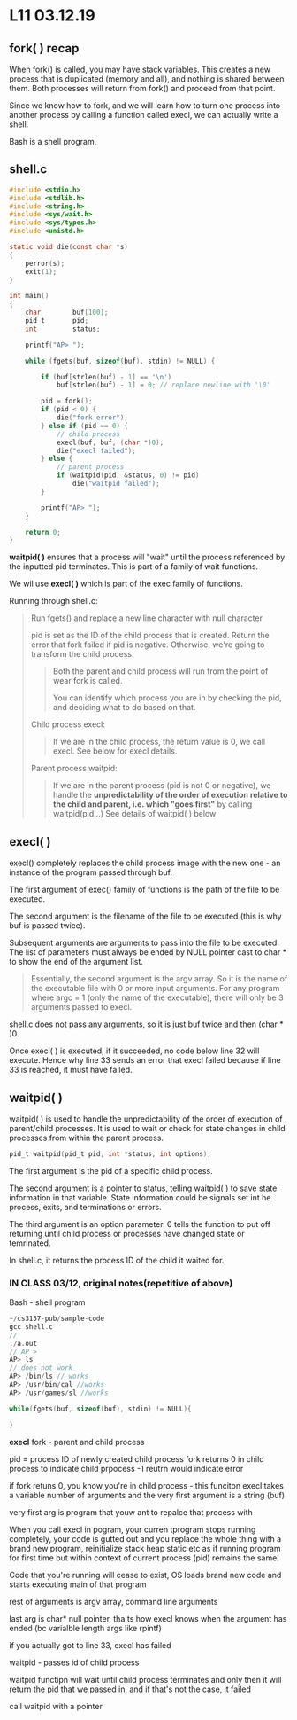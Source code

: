 # L11 03.12.19

## fork( ) recap 
When fork() is called, you may have stack variables. This creates a new process that is duplicated (memory and all), and nothing is shared between them. Both processes will return from fork() and proceed from that point.

Since we know how to fork, and we will learn how to turn one process into another process by calling a function called execl, we can actually write a shell. 

Bash is a shell program.

## shell.c

```c
#include <stdio.h>
#include <stdlib.h>
#include <string.h>
#include <sys/wait.h>
#include <sys/types.h>
#include <unistd.h>

static void die(const char *s)
{
    perror(s);
    exit(1);
}

int main()
{
    char        buf[100];
    pid_t       pid;
    int         status;

    printf("AP> ");

    while (fgets(buf, sizeof(buf), stdin) != NULL) {

        if (buf[strlen(buf) - 1] == '\n')
            buf[strlen(buf) - 1] = 0; // replace newline with '\0'

        pid = fork();
        if (pid < 0) {
            die("fork error");
        } else if (pid == 0) {
            // child process
            execl(buf, buf, (char *)0);
            die("execl failed");
        } else {
            // parent process
            if (waitpid(pid, &status, 0) != pid)
                die("waitpid failed");
        }

        printf("AP> ");
    }

    return 0;
}
```

**waitpid( )** ensures that a process will "wait" until the process referenced by the inputted pid terminates. This is part of a family of wait functions.

We wil use **execl( )** which is part of the exec family of functions. 

Running through shell.c:

> Run fgets() and replace a new line character with null character
> 
> pid is set as the ID of the child process that is created. Return the error that fork failed if pid is negative. Otherwise, we're going to transform the child process.
> > Both the parent and child process will run from the point of wear fork is called. 
> > 
> > You can identify which process you are in by checking the pid, and deciding what to do based on that. 
> 
> Child process execl: 
> > If we are in the child process, the return value is 0, we call execl. See below for execl details.
>
> Parent process waitpid:
> > If we are in the parent process (pid is not 0 or negative), we handle the **unpredictability of the order of execution relative to the child and parent, i.e. which "goes first"** by calling waitpid(pid...) See details of waitpid( ) below


## execl( )

execl() completely replaces the child process image with the new one - an instance of the program passed through buf. 

The first argument of exec() family of functions is the path of the file to be executed. 

The second argument is the filename of the file to be executed (this is why buf is passed twice).

Subsequent arguments are arguments to pass into the file to be executed. The list of parameters must always be ended by NULL pointer cast to char * to show the end of the argument list. 
> Essentially, the second argument is the argv array. So it is the name of the executable file with 0 or more input arguments. For any program where argc = 1 (only the name of the executable), there will only be 3 arguments passed to execl. 

shell.c does not pass any arguments, so it is just buf twice and then (char * )0.

Once execl( ) is executed, if it succeeded, no code below line 32 will execute. Hence why line 33 sends an error that execl failed because if line 33 is reached, it must have failed.

## waitpid( )

waitpid( ) is used to handle the unpredictability of the order of execution of parent/child processes. It is used to wait or check for state changes in child processes from within the parent process. 

```c
pid_t waitpid(pid_t pid, int *status, int options);
```
The first argument is the pid of a specific child process. 

The second argument is a pointer to status, telling waitpid( ) to save state information in that variable. State information could be signals set int he process, exits, and terminations or errors. 

The third argument is an option parameter. 0 tells the function to put off returning until child process or processes have changed state or temrinated. 

In shell.c, it returns the process ID of the child it waited for. 



### IN CLASS 03/12, original notes(repetitive of above)

Bash - shell program

```c
~/cs3157-pub/sample-code
gcc shell.c
//
./a.out
// AP > 
AP> ls 
// does not work
AP> /bin/ls // works 
AP> /usr/bin/cal //works 
AP> /usr/games/sl //works 


```

```c
while(fgets(buf, sizeof(buf), stdin) != NULL){

}
```
**execl**
fork - parent and child process

pid = process ID of newly created child process
fork returns 0 in child process to indicate child prpocess
-1 reutrn would indicate error 

if fork retuns 0, you know you're in child process - this funciton execl takes a variable number of arguments and the very first argument is a string (buf) 

very first arg is program that youw ant to repalce that process with 

When you call execl in pogram, your curren tprogram stops running completely, your code is gutted out and you replace the whole thing with a brand new program, reinitialize stack heap static etc as if running program for first time but within context of current process (pid) remains the same. 

Code that you're running will cease to exist, OS loads brand new code and starts executing main of that program

rest of arguments is argv array, command line arguments 

last arg is char* null pointer, tha'ts how execl knows when the argument has ended (bc varialble length args like rpintf)

if you actually got to line 33, execl has failed 

waitpid - passes id of child process 

waitpid functipn will wait until child process terminates and only then it will return the pid that we passed in, and if that's not the case, it failed

call waitpid with a pointer 